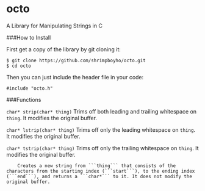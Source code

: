 octo
====

A Library for Manipulating Strings in C

###How to Install

First get a copy of the library by git cloning it:

```
$ git clone https://github.com/shrimpboyho/octo.git
$ cd octo
```

Then you can just include the header file in your code:

```
#include "octo.h"
```

###Functions

```char* strip(char* thing)```
	Trims off both leading and trailing whitespace on ```thing```. It modifies the original buffer.

```char* lstrip(char* thing)```
	Trims off only the leading whitespace on ```thing```. It modifies the original buffer.

```char* tstrip(char* thing)```
	Trims off only the trailing whitespace on ```thing```. It modifies the original buffer.

```char* slice(char* thing, int start, int end)
	Creates a new string from ```thing``` that consists of the characters from the starting index (```start```), to the ending index (```end```), and returns a ```char*``` to it. It does not modify the original buffer.
	

